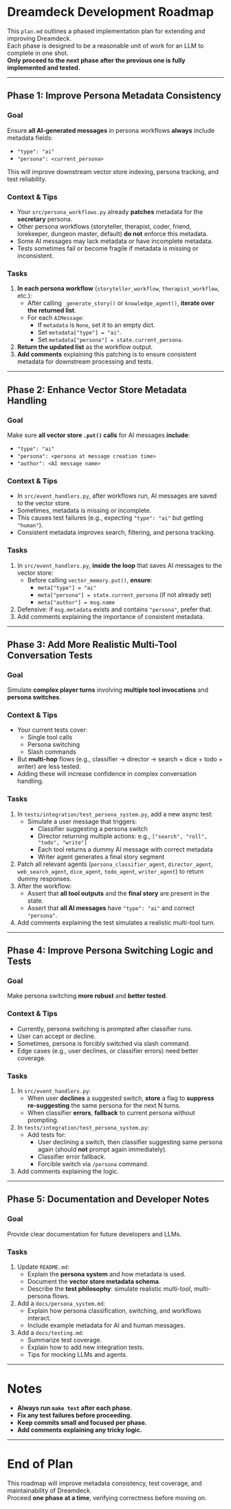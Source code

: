 # Dreamdeck Development Roadmap

This `plan.md` outlines a phased implementation plan for extending and improving Dreamdeck.  
Each phase is designed to be a reasonable unit of work for an LLM to complete in one shot.  
**Only proceed to the next phase after the previous one is fully implemented and tested.**

---

## Phase 1: Improve Persona Metadata Consistency

### Goal
Ensure **all AI-generated messages** in persona workflows **always** include metadata fields:
- `"type": "ai"`
- `"persona": <current_persona>`

This will improve downstream vector store indexing, persona tracking, and test reliability.

### Context & Tips
- Your `src/persona_workflows.py` already **patches** metadata for the **secretary** persona.
- Other persona workflows (storyteller, therapist, coder, friend, lorekeeper, dungeon master, default) **do not** enforce this metadata.
- Some AI messages may lack metadata or have incomplete metadata.
- Tests sometimes fail or become fragile if metadata is missing or inconsistent.

### Tasks
1. **In each persona workflow** (`storyteller_workflow`, `therapist_workflow`, etc.):
   - After calling `_generate_story()` or `knowledge_agent()`, **iterate over the returned list**.
   - For each `AIMessage`:
     - If `metadata` is `None`, set it to an empty dict.
     - Set `metadata["type"] = "ai"`.
     - Set `metadata["persona"] = state.current_persona`.
2. **Return the updated list** as the workflow output.
3. **Add comments** explaining this patching is to ensure consistent metadata for downstream processing and tests.

---

## Phase 2: Enhance Vector Store Metadata Handling

### Goal
Make sure **all vector store `.put()` calls** for AI messages **include**:
- `"type": "ai"`
- `"persona": <persona at message creation time>`
- `"author": <AI message name>`

### Context & Tips
- In `src/event_handlers.py`, after workflows run, AI messages are saved to the vector store.
- Sometimes, metadata is missing or incomplete.
- This causes test failures (e.g., expecting `"type": "ai"` but getting `"human"`).
- Consistent metadata improves search, filtering, and persona tracking.

### Tasks
1. In `src/event_handlers.py`, **inside the loop** that saves AI messages to the vector store:
   - Before calling `vector_memory.put()`, **ensure**:
     - `meta["type"] = "ai"`
     - `meta["persona"] = state.current_persona` (if not already set)
     - `meta["author"] = msg.name`
2. Defensive: if `msg.metadata` exists and contains `"persona"`, prefer that.
3. Add comments explaining the importance of consistent metadata.

---

## Phase 3: Add More Realistic Multi-Tool Conversation Tests

### Goal
Simulate **complex player turns** involving **multiple tool invocations** and **persona switches**.

### Context & Tips
- Your current tests cover:
  - Single tool calls
  - Persona switching
  - Slash commands
- But **multi-hop** flows (e.g., classifier → director → search + dice + todo + writer) are less tested.
- Adding these will increase confidence in complex conversation handling.

### Tasks
1. In `tests/integration/test_persona_system.py`, add a new async test:
   - Simulate a user message that triggers:
     - Classifier suggesting a persona switch
     - Director returning multiple actions: e.g., `["search", "roll", "todo", "write"]`
     - Each tool returns a dummy AI message with correct metadata
     - Writer agent generates a final story segment
2. Patch all relevant agents (`persona_classifier_agent`, `director_agent`, `web_search_agent`, `dice_agent`, `todo_agent`, `writer_agent`) to return dummy responses.
3. After the workflow:
   - Assert that **all tool outputs** and the **final story** are present in the state.
   - Assert that **all AI messages** have `"type": "ai"` and correct `"persona"`.
4. Add comments explaining the test simulates a realistic multi-tool turn.

---

## Phase 4: Improve Persona Switching Logic and Tests

### Goal
Make persona switching **more robust** and **better tested**.

### Context & Tips
- Currently, persona switching is prompted after classifier runs.
- User can accept or decline.
- Sometimes, persona is forcibly switched via slash command.
- Edge cases (e.g., user declines, or classifier errors) need better coverage.

### Tasks
1. In `src/event_handlers.py`:
   - When user **declines** a suggested switch, **store** a flag to **suppress re-suggesting** the same persona for the next N turns.
   - When classifier **errors**, **fallback** to current persona without prompting.
2. In `tests/integration/test_persona_system.py`:
   - Add tests for:
     - User declining a switch, then classifier suggesting same persona again (should **not** prompt again immediately).
     - Classifier error fallback.
     - Forcible switch via `/persona` command.
3. Add comments explaining the logic.

---

## Phase 5: Documentation and Developer Notes

### Goal
Provide clear documentation for future developers and LLMs.

### Tasks
1. Update `README.md`:
   - Explain the **persona system** and how metadata is used.
   - Document the **vector store metadata schema**.
   - Describe the **test philosophy**: simulate realistic multi-tool, multi-persona flows.
2. Add a `docs/persona_system.md`:
   - Explain how persona classification, switching, and workflows interact.
   - Include example metadata for AI and human messages.
3. Add a `docs/testing.md`:
   - Summarize test coverage.
   - Explain how to add new integration tests.
   - Tips for mocking LLMs and agents.

---

# Notes

- **Always run `make test` after each phase.**
- **Fix any test failures before proceeding.**
- **Keep commits small and focused per phase.**
- **Add comments explaining any tricky logic.**

---

# End of Plan

This roadmap will improve metadata consistency, test coverage, and maintainability of Dreamdeck.  
Proceed **one phase at a time**, verifying correctness before moving on.
